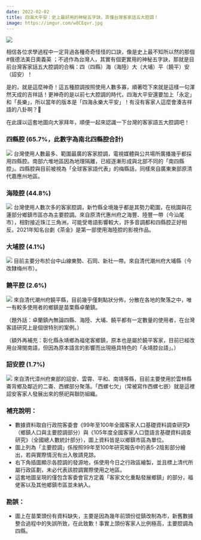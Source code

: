 ```yaml
---
date: 2022-02-02
title: 四海大平安：史上最好用的神秘五字訣，弄懂台灣客家話五大腔調！
image: https://imgur.com/w8CEqvr.jpg
---
```

![](https://imgur.com/w8CEqvr.jpg)

相信各位求學過程中一定背過各種奇奇怪怪的口訣，像是史上最不知所以然的那個 #俄德法美日奧義英 ；不過作為台灣人，其實有個更實用的神秘五字訣，那就是目前台灣客家話五大腔調的合稱：四（四縣）海（海陸）大（大埔）平（饒平）安（詔安）！

是的，就是這麼神奇！這五種腔調按照使用人數多寡，順著唸下來就是這樣一句渾然天成的吉祥話！更神奇的是以前七大腔調的時代，四海大平安還要加上「永定」和「長樂」，所以當年的版本是「四海永樂大平安」！有沒有客家人這麼會湊吉祥語的八卦啊？🤣

在此謹以這套地圖向大家拜年，順便一起來認識一下台灣的客家語五大腔調吧！

### 四縣腔 (65.7%，此數字為南北四縣腔合計)
![](https://imgur.com/q62QAL2.jpg)
台灣使用人數最多、範圍最廣的客家腔調，電視媒體與公共場所廣播幾乎都採用四縣腔。南部六堆地區因為地理隔離，已經逐漸形成與北部不同的「南四縣腔」。四縣腔與目前被視為「全球客家語代表」的梅縣話，同樣來自廣東東部原清代嘉應州地區。

### 海陸腔 (44.8%)
![](https://imgur.com/LTBqXhV.jpg)
台灣使用人數次多的客家腔調，新竹縣全境幾乎都是其勢力範圍，在桃園與花蓮部分鄉鎮市區亦為主要腔調。來自原清代惠州府之海豐、陸豐一帶（今汕尾市），相對接近珠江三角洲，可能受粵語影響較大，許多音調都和四縣腔正好相反。2021年知名台劇《茶金》是第一部使用海陸腔的影視作品。

### 大埔腔 (4.1%)
![](https://imgur.com/NzpBLv9.jpg)
目前主要分布於台中山線東勢、石岡、新社一帶。來自清代潮州府大埔縣（今改隸梅州市）。

### 饒平腔 (2.6%)
![](https://imgur.com/esFSZMy.jpg)
來自清代潮州府饒平縣，目前幾乎僅剩點狀分佈，分散在各地的聚落之中，唯一有較多使用者的鄉鎮是苗栗縣卓蘭鎮。

（題外話：卓蘭鎮內無論四縣、海陸、大埔、饒平都有一定數量的使用者，在台灣客語研究上是個很特別的案例。）

（額外再補充：彰化縣永靖鄉為福佬客鄉鎮，原本也是屬於饒平客家，目前已經改用台灣閩南語，但因為原本語言的影響而出現極具特色的「永靖腔台語」。）

### 詔安腔 (1.7%)
![](https://imgur.com/D4XAe97.jpg)
來自清代漳州府東部的詔安、雲霄、平和、南靖等縣，目前主要使用於雲林縣崙背鄉及鄰近的二崙、西螺部分聚落。「西螺七欠」（常被寫作西螺七嵌）就是這裡詔安客家人發展出來的祭祀與聯防組織。

### 補充說明：
- 數據資料取自行政院客委會《99年至100年全國客家人口基礎資料調查研究》（鄉鎮人口與主要腔調部分）與《105年度全國客家人口暨語言基礎資料調查研究》（全國總人數統計部分），圖上資料皆是以鄉鎮市區為單位。
- 圖上列為「主要腔調」係按照99年至100年研究報告中的表5-2陰影部分繪出，若與實際情況有出入敬請見諒。
- 右下角插圖顯示各腔調的發源地，係使用今日之行政區繪製，並且標上清代所屬行政區劃，未必代表該腔調實際使用之地區。
- 這套地圖呈現的僅包含客委會官方定義「客家文化重點發展鄉鎮」的部分，福佬客以及其他鄉鎮市區並未納入。

### 勘誤：
- 圖上在苗栗頭份有資料缺失，主要是因為幾年前頭份從鎮改制為市，新舊數據整合過程中的失誤所致，在此致歉！事實上頭份客家人比例極高，主要腔調為四縣。